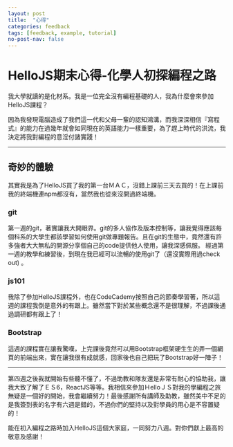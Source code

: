 ```yaml
---
layout: post
title:  "心得"
categories: feedback
tags: [feedback, example, tutorial]
no-post-nav: false
---
```



HelloJS期末心得-化學人初探編程之路
====

我大學就讀的是化材系。我是一位完全沒有編程基礎的人，我為什麼會來參加HelloJS課程？

因為我發現電腦造成了我們這一代和父母一輩的認知鴻溝，而我深深相信『寫程式』的能力在過幾年就會如同現在的英語能力一樣重要，為了趕上時代的洪流，我決定將我對編程的意淫付諸實踐！

---
## 奇妙的體驗
其實我是為了HelloJS買了我的第一台ＭＡＣ，沒錯上課前三天去買的！在上課前我的終端機連npm都沒有，當然我也從來沒開過終端機。

### git
第一週的git，著實讓我大開眼界。git的多人協作及版本控制等，讓我覺得應該每個科系的大學生都該學習如何使用git做專題報告。且在git的生態中，竟然還有許多強者大大無私的開源分享個自己的code提供他人使用，讓我深感佩服。
經過第一週的教學和練習後，到現在我已經可以流暢的使用git了（還沒實際用過check out) 。

### js101
我除了參加HelloJS課程外，也在CodeCademy按照自己的節奏學習著，所以這週的課程我倒是意外的有跟上。雖然當下對於某些概念還不是很理解，不過課後通過調研都有跟上了！

### Bootstrap
這週的課程實在讓我驚嘆，上完課後竟然可以用Bootstrap框架硬生生的弄一個網頁的前端出來，實在讓我很有成就感，回家後也自己把玩了Bootstrap好一陣子！

--------
第四週之後我就開始有些聽不懂了，不過助教和隊友還是非常有耐心的協助我，讓我大致了解了ＥＳ6，ReactJS等等。我相信來參加ＨelloＪＳ對我的學編程之旅無疑是一個好的開始，我會繼續努力！最後感謝所有講師及助教，雖然美中不足的是我簽到表的名字有六週是錯的，不過你們的堅持以及對學員的用心是不容置疑的！

能在初入編程之路時加入HelloJS這個大家庭，一同努力八週。對你們獻上最高的敬意及感謝！
